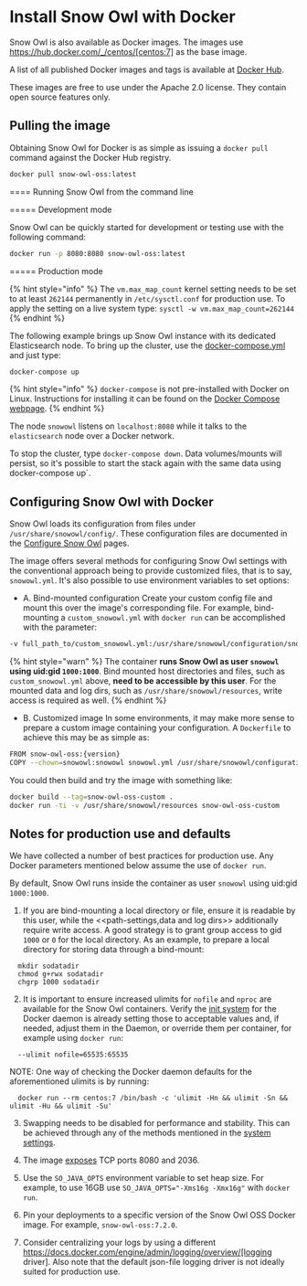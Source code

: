 # Install Snow Owl with Docker

Snow Owl is also available as Docker images. The images use https://hub.docker.com/_/centos/[centos:7] as the base image.

A list of all published Docker images and tags is available at [Docker Hub](https://hub.docker.com/r/b2ihealthcare/snow-owl-oss/).

These images are free to use under the Apache 2.0 license. They contain open source features only.

## Pulling the image

Obtaining Snow Owl for Docker is as simple as issuing a `docker pull` command against the Docker Hub registry.

```bash
docker pull snow-owl-oss:latest
```

==== Running Snow Owl from the command line

===== Development mode

Snow Owl can be quickly started for development or testing use with the following command:

```bash
docker run -p 8080:8080 snow-owl-oss:latest
```

===== Production mode

{% hint style="info" %}
The `vm.max_map_count` kernel setting needs to be set to at least `262144` permanently in `/etc/sysctl.conf` for production use.
To apply the setting on a live system type: `sysctl -w vm.max_map_count=262144`
{% endhint %}

The following example brings up Snow Owl instance with its dedicated Elasticsearch node. 
To bring up the cluster, use the [docker-compose.yml](https://github.com/b2ihealthcare/snow-owl/blob/7.x/docker/docker-compose.yml) and just type:

```bash
docker-compose up
```

{% hint style="info" %}
`docker-compose` is not pre-installed with Docker on Linux. Instructions for installing it can be found on the [Docker Compose webpage](https://docs.docker.com/compose/install/#install-using-pip).
{% endhint %}

The node `snowowl` listens on `localhost:8080` while it talks to the `elasticsearch` node over a Docker network.

To stop the cluster, type `docker-compose down`. Data volumes/mounts will persist, so it's possible to start the stack again with the same data using
docker-compose up`.

## Configuring Snow Owl with Docker

Snow Owl loads its configuration from files under `/usr/share/snowowl/config/`.
These configuration files are documented in the [Configure Snow Owl](../configure/index.md) pages.

The image offers several methods for configuring Snow Owl settings with the
conventional approach being to provide customized files, that is to say,
`snowowl.yml`. It's also possible to use environment variables to set
options:

* A. Bind-mounted configuration
Create your custom config file and mount this over the image's corresponding file.
For example, bind-mounting a `custom_snowowl.yml` with `docker run` can be
accomplished with the parameter:

```bash
-v full_path_to/custom_snowowl.yml:/usr/share/snowowl/configuration/snowowl.yml
```

{% hint style="warn" %}
The container **runs Snow Owl as user `snowowl` using uid:gid `1000:1000`**.
Bind mounted host directories and files, such as `custom_snowowl.yml` above,
**need to be accessible by this user**. For the mounted data and log dirs,
such as `/usr/share/snowowl/resources`, write access is required as well.
{% endhint %}

* B. Customized image
In some environments, it may make more sense to prepare a custom image containing
your configuration. A `Dockerfile` to achieve this may be as simple as:

```bash
FROM snow-owl-oss:{version}
COPY --chown=snowowl:snowowl snowowl.yml /usr/share/snowowl/configuration/
```

You could then build and try the image with something like:

```bash
docker build --tag=snow-owl-oss-custom .
docker run -ti -v /usr/share/snowowl/resources snow-owl-oss-custom
```

## Notes for production use and defaults

We have collected a number of best practices for production use.
Any Docker parameters mentioned below assume the use of `docker run`.

By default, Snow Owl runs inside the container as user `snowowl` using uid:gid `1000:1000`.

1. If you are bind-mounting a local directory or file, ensure it is readable by
this user, while the <<path-settings,data and log dirs>> additionally require
write access. A good strategy is to grant group access to gid `1000` or `0` for
the local directory. As an example, to prepare a local directory for storing
data through a bind-mount:

```
  mkdir sodatadir
  chmod g+rwx sodatadir
  chgrp 1000 sodatadir
```

2. It is important to ensure increased ulimits for `nofile`
and `nproc` are available for the Snow Owl containers.
Verify the [init system](https://github.com/moby/moby/tree/ea4d1243953e6b652082305a9c3cda8656edab26/contrib/init)
for the Docker daemon is already setting those to acceptable values and, if
needed, adjust them in the Daemon, or override them per container, for example
using `docker run`:

```
  --ulimit nofile=65535:65535
```

NOTE: One way of checking the Docker daemon defaults for the aforementioned
ulimits is by running:

```
  docker run --rm centos:7 /bin/bash -c 'ulimit -Hn && ulimit -Sn && ulimit -Hu && ulimit -Su'
```

3. Swapping needs to be disabled for performance and stability. This can be
achieved through any of the methods mentioned in the [system settings](../configure/system-settings.md). 

4. The image [exposes](https://docs.docker.com/engine/reference/builder/#/expose)
TCP ports 8080 and 2036.

5. Use the `SO_JAVA_OPTS` environment variable to set heap size. For example, to
use 16GB use `SO_JAVA_OPTS="-Xms16g -Xmx16g"` with `docker run`.

6. Pin your deployments to a specific version of the Snow Owl OSS Docker image. For
example, `snow-owl-oss:7.2.0`.

7. Consider centralizing your logs by using a different https://docs.docker.com/engine/admin/logging/overview/[logging driver]. Also note
that the default json-file logging driver is not ideally suited for production use.